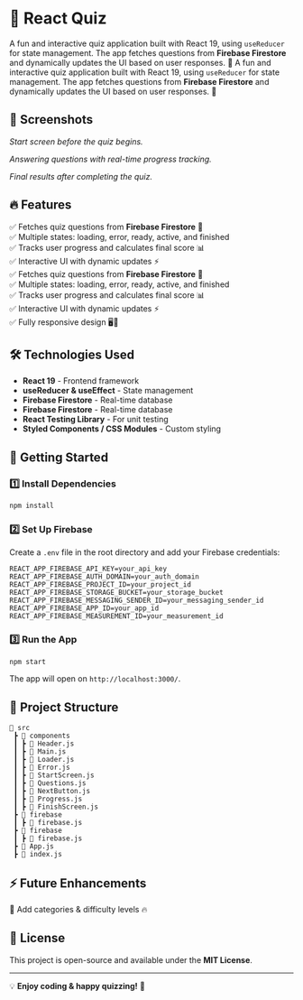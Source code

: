 # 🎯 React Quiz

A fun and interactive quiz application built with React 19, using `useReducer` for state management.
The app fetches questions from **Firebase Firestore** and dynamically updates the UI based on user responses. 🚀
A fun and interactive quiz application built with React 19, using `useReducer` for state management.
The app fetches questions from **Firebase Firestore** and dynamically updates the UI based on user responses. 🚀

## 📸 Screenshots

_Start screen before the quiz begins._

_Answering questions with real-time progress tracking._

_Final results after completing the quiz._

## 🔥 Features

✅ Fetches quiz questions from **Firebase Firestore** 📡\
✅ Multiple states: loading, error, ready, active, and finished\
✅ Tracks user progress and calculates final score 📊\
✅ Interactive UI with dynamic updates ⚡\
✅ Fetches quiz questions from **Firebase Firestore** 📡\
✅ Multiple states: loading, error, ready, active, and finished\
✅ Tracks user progress and calculates final score 📊\
✅ Interactive UI with dynamic updates ⚡\
✅ Fully responsive design 🖥️📱

## 🛠️ Technologies Used

- **React 19** - Frontend framework
- **useReducer & useEffect** - State management
- **Firebase Firestore** - Real-time database
- **Firebase Firestore** - Real-time database
- **React Testing Library** - For unit testing
- **Styled Components / CSS Modules** - Custom styling

## 🚀 Getting Started

### 1️⃣ Install Dependencies

```sh
npm install
```

### 2️⃣ Set Up Firebase

Create a `.env` file in the root directory and add your Firebase credentials:

```
REACT_APP_FIREBASE_API_KEY=your_api_key
REACT_APP_FIREBASE_AUTH_DOMAIN=your_auth_domain
REACT_APP_FIREBASE_PROJECT_ID=your_project_id
REACT_APP_FIREBASE_STORAGE_BUCKET=your_storage_bucket
REACT_APP_FIREBASE_MESSAGING_SENDER_ID=your_messaging_sender_id
REACT_APP_FIREBASE_APP_ID=your_app_id
REACT_APP_FIREBASE_MEASUREMENT_ID=your_measurement_id
```

### 3️⃣ Run the App

```sh
npm start
```

The app will open on `http://localhost:3000/`.

## 🎨 Project Structure

```plaintext
📂 src
 ┣ 📂 components
 ┃ ┣ 📜 Header.js
 ┃ ┣ 📜 Main.js
 ┃ ┣ 📜 Loader.js
 ┃ ┣ 📜 Error.js
 ┃ ┣ 📜 StartScreen.js
 ┃ ┣ 📜 Questions.js
 ┃ ┣ 📜 NextButton.js
 ┃ ┣ 📜 Progress.js
 ┃ ┣ 📜 FinishScreen.js
 ┣ 📂 firebase
 ┃ ┣ 📜 firebase.js
 ┣ 📂 firebase
 ┃ ┣ 📜 firebase.js
 ┣ 📜 App.js
 ┣ 📜 index.js
```

## ⚡ Future Enhancements

🔹 Add categories & difficulty levels 🔥

## 📜 License

This project is open-source and available under the **MIT License**.

---

💡 **Enjoy coding & happy quizzing!** 🎉
